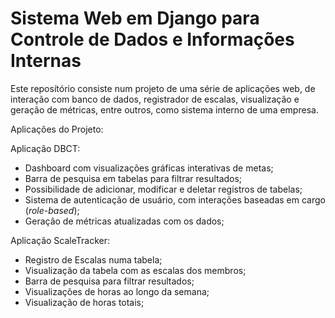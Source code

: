 # Sistema Web em Django para Controle de Dados e Informações Internas

Este reposítório consiste num projeto de uma série de aplicações web, de interação com banco de dados, registrador de escalas, visualização e geração de métricas, entre outros,
como sistema interno de uma empresa.

Aplicações do Projeto:

Aplicação DBCT: 

- Dashboard com visualizações gráficas interativas de metas;
- Barra de pesquisa em tabelas para filtrar resultados;
- Possibilidade de adicionar, modificar e deletar registros de tabelas;
- Sistema de autenticação de usuário, com interações baseadas em cargo (*role-based*);
- Geração de métricas atualizadas com os dados;

Aplicação ScaleTracker:

- Registro de Escalas numa tabela;
- Visualização da tabela com as escalas dos membros;
- Barra de pesquisa para filtrar resultados;
- Visualizações de horas ao longo da semana;
- Visualização de horas totais;

